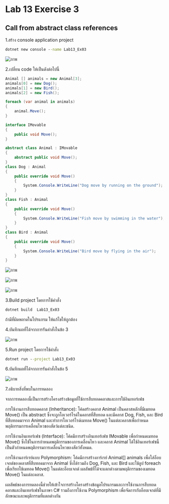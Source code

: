 # Lab 13 Exercise 3

## Call from abstract class references

1.สร้าง console application project

```cmd
dotnet new console --name Lab13_Ex03
```
![ภาพ](https://github.com/AnchisaPhetnoi/03376836-OOP-2566-Lab-13/assets/144197034/42ece336-aba5-4a0c-a162-86ce58f34812)

2.เปลี่ยน code ให้เป็นดังต่อไปนี้

```cs
Animal [] animals = new Animal[3];
animals[0] = new Dog();
animals[1] = new Bird();
animals[2] = new Fish();

foreach (var animal in animals)
{
    animal.Move();
}

interface IMovable
{
    public void Move();
}

abstract class Animal : IMovable
{
    abstract public void Move();
}
class Dog : Animal
{
    public override void Move()
    {
        System.Console.WriteLine("Dog move by running on the ground");
    }
}
class Fish : Animal
{
    public override void Move()
    {
        System.Console.WriteLine("Fish move by swimming in the water");
    }
}
class Bird : Animal
{
    public override void Move()
    {
        System.Console.WriteLine("Bird move by flying in the air");
    }
}

```
![ภาพ](https://github.com/AnchisaPhetnoi/03376836-OOP-2566-Lab-13/assets/144197034/0941c354-ee5d-48af-9e75-52da75bf6c5d)

![ภาพ](https://github.com/AnchisaPhetnoi/03376836-OOP-2566-Lab-13/assets/144197034/012ad924-8c5f-4739-a809-86bae7fbed23)

![ภาพ](https://github.com/AnchisaPhetnoi/03376836-OOP-2566-Lab-13/assets/144197034/a72949c9-1c63-4f58-8408-73a350dad7df)

3.Build project โดยการใช้คำสั่ง

```cmd
dotnet build  Lab13_Ex03
```

ถ้ามีที่ผิดพลาดในโปรแกรม ให้แก้ไขให้ถูกต้อง

4.บันทึกผลที่ได้จากการรันคำสั่งในข้อ 3

![ภาพ](https://github.com/AnchisaPhetnoi/03376836-OOP-2566-Lab-13/assets/144197034/9a4bd92b-1999-4a57-9297-3a6f87639fe5)

5.Run project โดยการใช้คำสั่ง

```cmd
dotnet run --project Lab13_Ex03
```

6.บันทึกผลที่ได้จากการรันคำสั่งในข้อ 5

![ภาพ](https://github.com/AnchisaPhetnoi/03376836-OOP-2566-Lab-13/assets/144197034/aa8ad4a5-753a-46ac-99b9-168706c5963c)

7.อธิบายสิ่งที่พบในการทดลอง

จากการทดลองนี้เป็นการสร้างโครงสร้างข้อมูลที่ใช้การสืบทอดคลาสและการใช้อินเทอร์เฟซ

การใช้งานการสืบทอดคลาส (Inheritance): โค้ดสร้างคลาส Animal เป็นคลาสหลักที่มีเมทอด Move() เป็น abstract ซึ่งจะถูกโอเวอร์ไรด์ในคลาสที่สืบทอด และมีคลาส Dog, Fish, และ Bird ที่สืบทอดมาจาก Animal และทำการโอเวอร์ไรด์เมทอด Move() ในแต่ละคลาสเพื่อกำหนดพฤติกรรมการเคลื่อนไหวของสัตว์แต่ละชนิด.

การใช้งานอินเทอร์เฟซ (Interface): โค้ดมีการสร้างอินเทอร์เฟซ IMovable เพื่อกำหนดเมทอด Move() ซึ่งใช้ในการกำหนดพฤติกรรมของการเคลื่อนไหว และคลาส Animal ได้ใช้อินเทอร์เฟซนี้เป็นตัวกำหนดพฤติกรรมการเคลื่อนไหวของสัตว์ทั้งหมด.

การใช้งานอาร์เรย์แบบ Polymorphism: โค้ดมีการสร้างอาร์เรย์ Animal[] animals เพื่อใส่อ็อบเจกต์ของคลาสที่สืบทอดมาจาก Animal ซึ่งได้รวมถึง Dog, Fish, และ Bird และใช้ลูป foreach เพื่อเรียกใช้เมทอด Move() ในแต่ละอ็อบเจกต์ ผลลัพธ์ที่ได้จะแตกต่างตามพฤติกรรมของเมทอด Move() ในแต่ละคลาส.

ผลลัพธ์ของการทดลองนี้ช่วยให้เข้าใจการสร้างโครงสร้างข้อมูลโปรแกรมและการใช้งานการสืบทอดคลาสและอินเทอร์เฟซในภาษา C# รวมถึงการใช้งาน Polymorphism เพื่อจัดการกับอ็อบเจกต์ที่มีลักษณะและพฤติกรรมที่แตกต่างกัน


